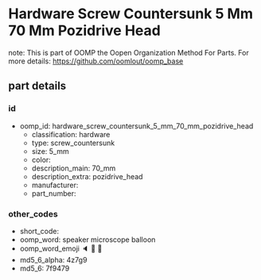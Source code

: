 # Hardware Screw Countersunk 5 Mm 70 Mm Pozidrive Head  

note: This is part of OOMP the Oopen Organization Method For Parts. For more details: https://github.com/oomlout/oomp_base

##  part details





### id
* oomp_id: hardware_screw_countersunk_5_mm_70_mm_pozidrive_head
  * classification: hardware
  * type: screw_countersunk
  * size: 5_mm
  * color: 
  * description_main: 70_mm
  * description_extra: pozidrive_head
  * manufacturer: 
  * part_number: 

### other_codes
* short_code: 
* oomp_word: speaker microscope balloon
* oomp_word_emoji :speaker: :microscope: :balloon:
* md5_6_alpha: 4z7g9
* md5_6: 7f9479